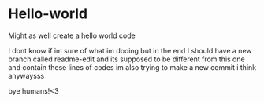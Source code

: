 # Hello-world
Might as well create a hello world code

I dont know if im sure of what im dooing but in the end I should have a new branch called readme-edit and its supposed to be different from this one and contain these lines of codes
im also trying to make a new commit i think
anywaysss

bye humans!<3
